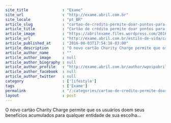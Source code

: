 ```yaml
---
site_title               : "Exame"
site_url                 : "http://exame.abril.com.br"
site_locale              : "pt_BR"
article_slug             : "cartao-de-credito-permite-doar-pontos-para-caridade"
article_title            : "Cartão de crédito permite doar pontos para caridade"
article_image            : "https://abrilexame.files.wordpress.com/2016/09/size_960_16_9_banco-celular1.jpg?quality=70&strip=all&w=960"
article_url              : "http://exame.abril.com.br/estilo-de-vida/cartao-de-credito-permite-doar-pontos-para-caridade/"
article_published_at     : "2016-08-03T17:54:18-03:00"
article_description      : "O novo cartão Charity Charge permite que os usuários doem seus benefícios acumulados para qualquer entidade de sua escolha..."
article_author_name      : ""
article_author_image     : null
article_author_biography : null
article_author_profile   : "http://exame.abril.com.br/author/wpvipabril/"
article_author_facebook  : null
article_author_twitter   : null
category                 : ['lifestyle']
tags                     : ['Exame']
permalink                : "/:categories/cartao-de-credito-permite-doar-pontos-para-caridade/"
layout                   : post
---
```


O novo cartão Charity Charge permite que os usuários doem seus benefícios acumulados para qualquer entidade de sua escolha...
